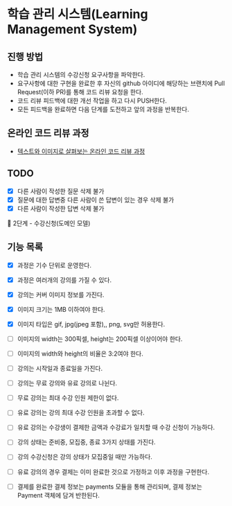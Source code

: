 # 학습 관리 시스템(Learning Management System)
## 진행 방법
* 학습 관리 시스템의 수강신청 요구사항을 파악한다.
* 요구사항에 대한 구현을 완료한 후 자신의 github 아이디에 해당하는 브랜치에 Pull Request(이하 PR)를 통해 코드 리뷰 요청을 한다.
* 코드 리뷰 피드백에 대한 개선 작업을 하고 다시 PUSH한다.
* 모든 피드백을 완료하면 다음 단계를 도전하고 앞의 과정을 반복한다.

## 온라인 코드 리뷰 과정
* [텍스트와 이미지로 살펴보는 온라인 코드 리뷰 과정](https://github.com/next-step/nextstep-docs/tree/master/codereview)

## TODO
* [x] 다른 사람이 작성한 질문 삭제 불가
* [x] 질문에 대한 답변중 다른 사람이 쓴 답변이 있는 경우 삭제 불가 
* [x] 다른 사람이 작성한 답변 삭제 불가

🚀 2단계 - 수강신청(도메인 모델)
## 기능 목록
* [x] 과정은 기수 단위로 운영한다.
* [x] 과정은 여러개의 강의를 가질 수 있다.
* [x] 강의는 커버 이미지 정보를 가진다.
* [x] 이미지 크기는 1MB 이하여야 한다.
* [x] 이미지 타입은 gif, jpg(jpeg 포함),, png, svg만 허용한다.
* [ ] 이미지의 width는 300픽셀, height는 200픽셀 이상이어야 한다.
* [ ] 이미지의 width와 height의 비율은 3:2여야 한다.
* [ ] 강의는 시작일과 종료일을 가진다.
* [ ] 강의는 무료 강의와 유료 강의로 나뉜다.
* [ ] 무료 강의는 최대 수강 인원 제한이 없다.
* [ ] 유료 강의는 강의 최대 수강 인원을 초과할 수 없다.
* [ ] 유료 강의는 수강생이 결제한 금액과 수강료가 일치할 때 수강 신청이 가능하다.
* [ ] 강의 상태는 준비중, 모집중, 종료 3가지 상태를 가진다.
* [ ] 강의 수강신청은 강의 상태가 모집중일 때만 가능하다.
* [ ] 유료 강의의 경우 결제는 이미 완료한 것으로 가정하고 이후 과정을 구현한다.
* [ ] 결제를 완료한 결제 정보는 payments 모듈을 통해 관리되며, 결제 정보는 Payment 객체에 담겨 반한된다.
 

